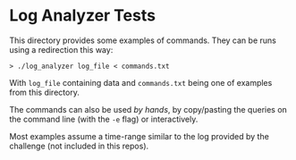 Log Analyzer Tests
==================

This directory provides some examples of commands. They can be runs using a
redirection this way:

    > ./log_analyzer log_file < commands.txt

With `log_file` containing data and `commands.txt` being one of examples from
this directory.

The commands can also be used *by hands*, by copy/pasting the queries on the
command line (with the `-e` flag) or interactively.

Most examples assume a time-range similar to the log provided by the challenge
(not included in this repos).

